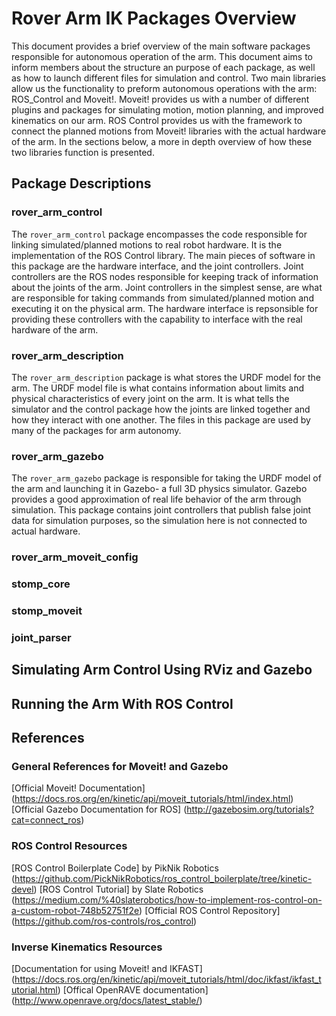 # Rover Arm IK Packages Overview

This document provides a brief overview of the main software packages responsible for autonomous operation of the arm. This document aims to inform members about the structure an purpose of each package, as well as how to launch different files for simulation and control. Two main libraries allow us the functionality to preform autonomous operations with the arm: ROS_Control and Moveit!. Moveit! provides us with a number of different plugins and packages for simulating motion, motion planning, and improved kinematics on our arm. ROS Control provides us with the framework to connect the planned motions from Moveit! libraries with the actual hardware of the arm. In the sections below, a more in depth overview of how these two libraries function is presented.

## Package Descriptions

### rover_arm_control

The ```rover_arm_control``` package encompasses the code responsible for linking simulated/planned motions to real robot hardware. It is the implementation of the ROS Control library. The main pieces of software in this package are the hardware interface, and the joint controllers. Joint controllers are the ROS nodes responsible for keeping track of information about the joints of the arm. Joint controllers in the simplest sense, are what are responsible for taking commands from simulated/planned motion and executing it on the physical arm. The hardware interface is repsonsible for providing these controllers with the capability to interface with the real hardware of the arm.

### rover_arm_description

The ```rover_arm_description``` package is what stores the URDF model for the arm. The URDF model file is what contains information about limits and physical characteristics of every joint on the arm. It is what tells the simulator and the control package how the joints are linked together and how they interact with one another. The files in this package are used by many of the packages for arm autonomy.

### rover_arm_gazebo

The ```rover_arm_gazebo``` package is responsible for taking the URDF model of the arm and launching it in Gazebo- a full 3D physics simulator. Gazebo provides a good approximation of real life behavior of the arm through simulation. This package contains joint controllers that publish false joint data for simulation purposes, so the simulation here is not connected to actual hardware. 

### rover_arm_moveit_config

### stomp_core

### stomp_moveit

### joint_parser

## Simulating Arm Control Using RViz and Gazebo

## Running the Arm With ROS Control

## References

### General References for Moveit! and Gazebo

[Official Moveit! Documentation] (https://docs.ros.org/en/kinetic/api/moveit_tutorials/html/index.html)
[Official Gazebo Documentation for ROS] (http://gazebosim.org/tutorials?cat=connect_ros)


### ROS Control Resources

[ROS Control Boilerplate Code] by PikNik Robotics (https://github.com/PickNikRobotics/ros_control_boilerplate/tree/kinetic-devel)
[ROS Control Tutorial] by Slate Robotics (https://medium.com/%40slaterobotics/how-to-implement-ros-control-on-a-custom-robot-748b52751f2e)
[Official ROS Control Repository] (https://github.com/ros-controls/ros_control)

### Inverse Kinematics Resources

[Documentation for using Moveit! and IKFAST] (https://docs.ros.org/en/kinetic/api/moveit_tutorials/html/doc/ikfast/ikfast_tutorial.html)
[Offical OpenRAVE documentation] (http://www.openrave.org/docs/latest_stable/)
